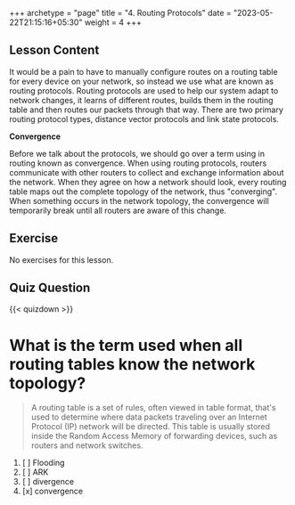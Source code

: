 +++
archetype = "page"
title = "4. Routing Protocols"
date = "2023-05-22T21:15:16+05:30"
weight = 4
+++

## Lesson Content

It would be a pain to have to manually configure routes on a routing table for every device on your network, so instead we use what are known as routing protocols. Routing protocols are used to help our system adapt to network changes, it learns of different routes, builds them in the routing table and then routes our packets through that way. There are two primary routing protocol types, distance vector protocols and link state protocols.

**Convergence**

Before we talk about the protocols, we should go over a term using in routing known as convergence. When using routing protocols, routers communicate with other routers to collect and exchange information about the network. When they agree on how a network should look, every routing table maps out the complete topology of the network, thus "converging". When something occurs in the network topology, the convergence will temporarily break until all routers are aware of this change. 

## Exercise

No exercises for this lesson.

## Quiz Question

{{< quizdown >}}

# What is the term used when all routing tables know the network topology?

> A routing table is a set of rules, often viewed in table format, that's used to determine where data packets traveling over an Internet Protocol (IP) network will be directed. This table is usually stored inside the Random Access Memory of forwarding devices, such as routers and network switches.

1. [ ] Flooding
2. [ ] ARK
3. [ ] divergence
4. [x] convergence